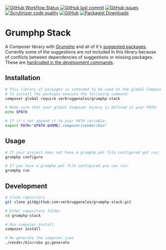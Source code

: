 [![GitHub Workflow Status](https://img.shields.io/github/workflow/status/verbruggenalex/grumphp-stack/test-library?label=Build&logo=github)](https://github.com/verbruggenalex/grumphp-stack/actions)
[![GitHub last commit](https://img.shields.io/github/last-commit/verbruggenalex/grumphp-stack?label=Last%20commit&logo=github)](https://github.com/verbruggenalex/grumphp-stack/commits/master)
[![GitHub issues](https://img.shields.io/github/issues/verbruggenalex/grumphp-stack?label=issues&logo=github)](https://github.com/verbruggenalex/grumphp-stack/issues)
[![Scrutinizer code quality](https://img.shields.io/scrutinizer/quality/g/verbruggenalex/grumphp-stack?label=Code%20quality&logo=scrutinizer)](https://scrutinizer-ci.com/g/verbruggenalex/grumphp-stack/)
[![GitHub](https://img.shields.io/github/license/verbruggenalex/grumphp-stack?label=License&logo=github)](https://github.com/verbruggenalex/grumphp-stack/blob/master/LICENSE)
[![Packagist Downloads](https://img.shields.io/packagist/dt/verbruggenalex/grumphp-stack?label=Downloads&logo=composer)](https://packagist.org/packages/verbruggenalex/grumphp-stack)

# Grumphp Stack

A Composer library with [Grumphp](https://github.com/phpro/grumphp#grumphp) and
all of it's [suggested packages](https://github.com/phpro/grumphp/blob/master/composer.json#L49).
Currently some of the suggestions are not included in this library because of
conflicts between dependencies of suggestions or missing packages. These are
[hardcoded in the development commands](./src/Robo/Plugin/Commands/GrumphpStackCommands.php#L43-L58).

## Installation

```bash
# This library of packages is intended to be used on the global Composer level.
# To install the packages execute the following command:
composer global require verbruggenalex/grumphp-stack

# Make sure that your global Composer binary is defined in your PATH:
echo $PATH

# If it's not append it to your PATH variable:
export PATH="$PATH:$HOME/.composer/vendor/bin"
```

## Usage

```bash
# If your project does not have a grumphp.yml file configured yet run:
grumphp configure

# If you have a grumphp.yml file configured you can run:
grumphp run
```

## Development

```bash
# Clone repository
git clone git@github.com:verbruggenalex/grumphp-stack.git

# Enter repository folder.
cd grumphp-stack

# Run composer install.
composer install

# Re-generate the composer.json
./vendor/bin/robo gs:generate
```

